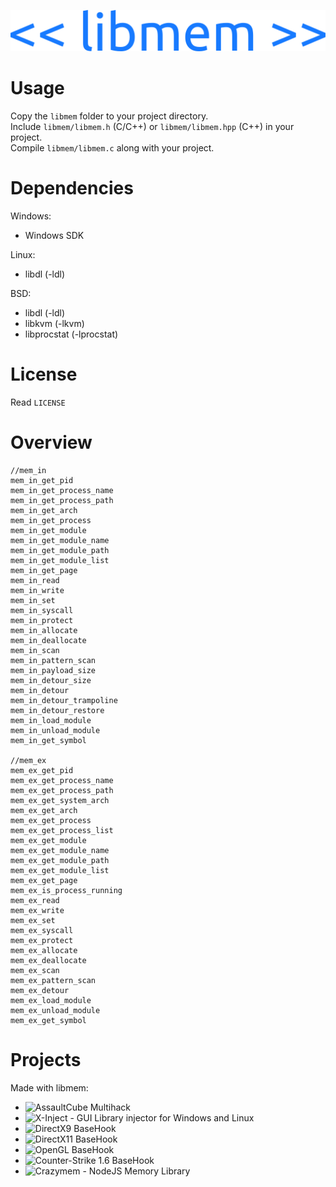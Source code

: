 ![libmem-logo](img/logo.png)  
  
# 
# Usage
Copy the `libmem` folder to your project directory.  
Include `libmem/libmem.h` (C/C++) or `libmem/libmem.hpp` (C++) in your project.  
Compile `libmem/libmem.c` along with your project.  

# Dependencies
Windows:  
- Windows SDK  
  
Linux:  
- libdl (-ldl)  
  
BSD:  
- libdl (-ldl)  
- libkvm (-lkvm)  
- libprocstat (-lprocstat)  

# License
Read `LICENSE`  
  
# Overview
```
//mem_in
mem_in_get_pid
mem_in_get_process_name
mem_in_get_process_path
mem_in_get_arch
mem_in_get_process
mem_in_get_module
mem_in_get_module_name
mem_in_get_module_path
mem_in_get_module_list
mem_in_get_page
mem_in_read
mem_in_write
mem_in_set
mem_in_syscall
mem_in_protect
mem_in_allocate
mem_in_deallocate
mem_in_scan
mem_in_pattern_scan
mem_in_payload_size
mem_in_detour_size
mem_in_detour
mem_in_detour_trampoline
mem_in_detour_restore
mem_in_load_module
mem_in_unload_module
mem_in_get_symbol

//mem_ex
mem_ex_get_pid
mem_ex_get_process_name
mem_ex_get_process_path
mem_ex_get_system_arch
mem_ex_get_arch
mem_ex_get_process
mem_ex_get_process_list
mem_ex_get_module
mem_ex_get_module_name
mem_ex_get_module_path
mem_ex_get_module_list
mem_ex_get_page
mem_ex_is_process_running
mem_ex_read
mem_ex_write
mem_ex_set
mem_ex_syscall
mem_ex_protect
mem_ex_allocate
mem_ex_deallocate
mem_ex_scan
mem_ex_pattern_scan
mem_ex_detour
mem_ex_load_module
mem_ex_unload_module
mem_ex_get_symbol
```

# Projects
Made with libmem:  
- ![AssaultCube Multihack](https://github.com/rdbo/AssaultCube-Multihack)  
- ![X-Inject - GUI Library injector for Windows and Linux](https://github.com/rdbo/x-inject)  
- ![DirectX9 BaseHook](https://github.com/rdbo/DX9-BaseHook)  
- ![DirectX11 BaseHook](https://github.com/rdbo/DX11-BaseHook)  
- ![OpenGL BaseHook](https://github.com/rdbo/GL-BaseHook)  
- ![Counter-Strike 1.6 BaseHook](https://github.com/rdbo/cstrike-basehook)  
- ![Crazymem - NodeJS Memory Library](https://github.com/karliky/Crazymem)  
  
